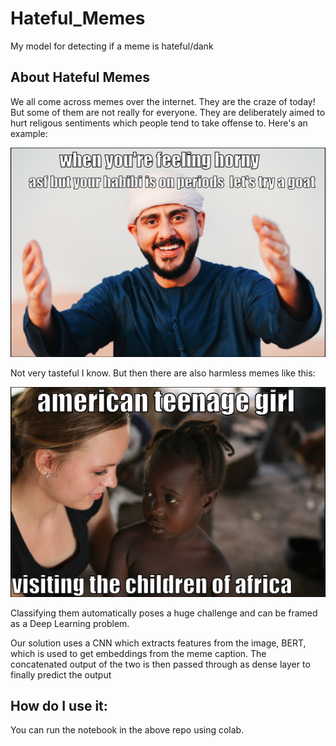 # Hateful_Memes
My model for detecting if a meme is hateful/dank

## About Hateful Memes
We all come across memes over the internet. They are the craze of today! But some of them are not really for everyone. They are deliberately aimed to hurt religous sentiments which people tend to take offense to. Here's an example:

![Hateful Meme](https://github.com/aryamansriram/Hateful_Memes/blob/master/01235.png?raw=true)

Not very tasteful I know. But then there are also harmless memes like this:

![Non Hateful Meme](https://github.com/aryamansriram/Hateful_Memes/blob/master/01379.png?raw=true)

Classifying them automatically poses a huge challenge and can be framed as a Deep Learning problem.

Our solution  uses a CNN which extracts features from the image, BERT, which is used to get embeddings from the meme caption. The concatenated output of the two
is then passed through as dense layer to finally predict the output

## How do I use it:
You can run the notebook in the above repo using colab.






